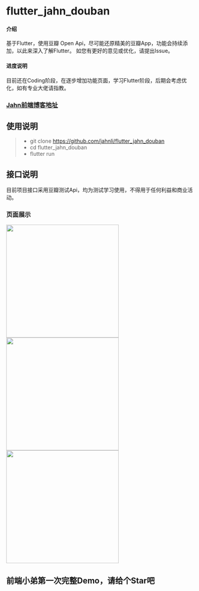 # flutter_jahn_douban

#### 介绍
基于Flutter，使用豆瓣 Open Api，尽可能还原精美的豆瓣App，功能会持续添加，以此来深入了解Flutter。
如您有更好的意见或优化，请提出Issue。

#### 进度说明
目前还在Coding阶段，在逐步增加功能页面，学习Flutter阶段，后期会考虑优化，如有专业大佬请指教。


### [Jahn前端博客地址](http://www.jahnli.cn)

## 使用说明

> * git clone https://github.com/jahnli/flutter_jahn_douban
> * cd flutter_jahn_douban
> * flutter run


## 接口说明
目前项目接口采用豆瓣测试Api，均为测试学习使用，不得用于任何利益和商业活动。


### 页面展示
<img src='https://github.com/jahnli/flutter_jahn_douban/blob/master/demoGif/movie.gif' width='300px'></img>   <img src='https://github.com/jahnli/flutter_jahn_douban/blob/master/demoGif/movieDetail.gif' width='300px'></img>   <img src='https://github.com/jahnli/flutter_jahn_douban/blob/master/demoGif/theatrical_film_is_hit.gif' width='300px'></img>


## 前端小弟第一次完整Demo，请给个Star吧 
